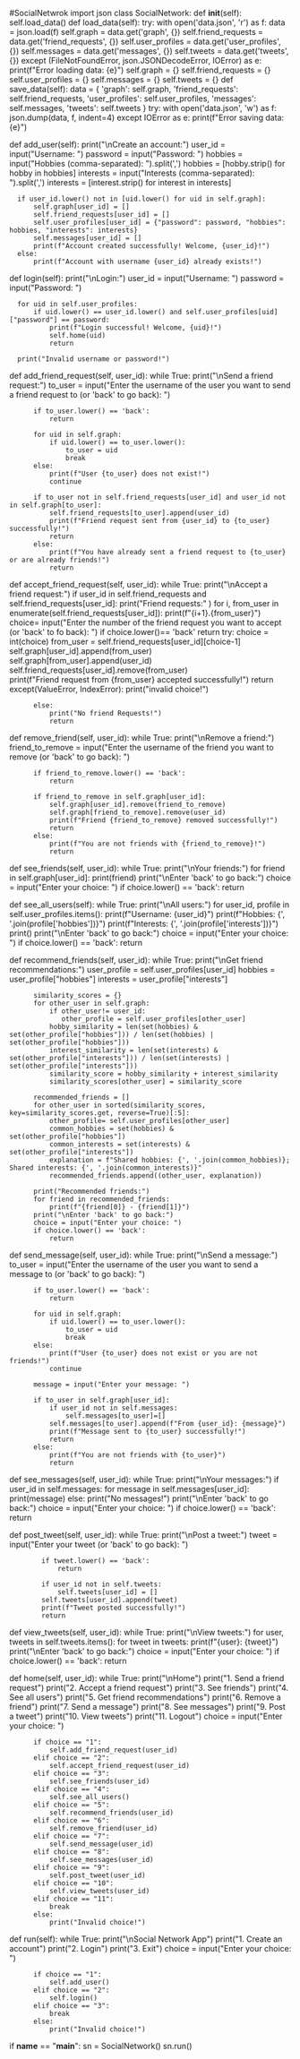 #SocialNetwrok
import json
class SocialNetwork:
  def __init__(self):
        self.load_data()
  def load_data(self):
        try:
            with open('data.json', 'r') as f:
                data = json.load(f)
                self.graph = data.get('graph', {})
                self.friend_requests = data.get('friend_requests', {})
                self.user_profiles = data.get('user_profiles', {})
                self.messages = data.get('messages', {})
                self.tweets = data.get('tweets', {})
        except (FileNotFoundError, json.JSONDecodeError, IOError) as e:
            print(f"Error loading data: {e}")
            self.graph = {}
            self.friend_requests = {}
            self.user_profiles = {}
            self.messages = {}
            self.tweets = {}
  def save_data(self):
        data = {
            'graph': self.graph,
            'friend_requests': self.friend_requests,
            'user_profiles': self.user_profiles,
            'messages': self.messages,
            'tweets': self.tweets
        }
        try:
            with open('data.json', 'w') as f:
                json.dump(data, f, indent=4)
        except IOError as e:
            print(f"Error saving data: {e}")

  def add_user(self):
      print("\nCreate an account:")
      user_id = input("Username: ")
      password = input("Password: ")
      hobbies = input("Hobbies (comma-separated): ").split(',')
      hobbies = [hobby.strip() for hobby in hobbies]
      interests = input("Interests (comma-separated): ").split(',')
      interests = [interest.strip() for interest in interests]

      if user_id.lower() not in [uid.lower() for uid in self.graph]:
          self.graph[user_id] = []  
          self.friend_requests[user_id] = []  
          self.user_profiles[user_id] = {"password": password, "hobbies": hobbies, "interests": interests} 
          self.messages[user_id] = []
          print(f"Account created successfully! Welcome, {user_id}!")
      else:
          print(f"Account with username {user_id} already exists!")

  def login(self):
      print("\nLogin:")
      user_id = input("Username: ")
      password = input("Password: ")

      for uid in self.user_profiles:
          if uid.lower() == user_id.lower() and self.user_profiles[uid]["password"] == password:
              print(f"Login successful! Welcome, {uid}!")
              self.home(uid)
              return

      print("Invalid username or password!")

  def add_friend_request(self, user_id):
      while True:
          print("\nSend a friend request:")
          to_user = input("Enter the username of the user you want to send a friend request to (or 'back' to go back): ")

          if to_user.lower() == 'back':
              return

          for uid in self.graph:
              if uid.lower() == to_user.lower():
                  to_user = uid
                  break
          else:
              print(f"User {to_user} does not exist!")
              continue

          if to_user not in self.friend_requests[user_id] and user_id not in self.graph[to_user]:
              self.friend_requests[to_user].append(user_id)
              print(f"Friend request sent from {user_id} to {to_user} successfully!")
              return
          else:
              print(f"You have already sent a friend request to {to_user} or are already friends!")
              return

  def accept_friend_request(self, user_id):
      while True:
          print("\nAccept a friend request:")
          if user_id in self.friend_requests and self.friend_requests[user_id]:
	     print("Friend requests:" )
	     for i, from_user in enumerate(self.friend_requests[user_id]):
		print(f"{i+1}.{from_user}")
	     choice= input("Enter the number of the friend request you want to accept (or 'back' to fo back): ")
	     if choice.lower()== 'back'
		return
	     try:
		choice = int(choice)
		from_user = self.friend_requests[user_id][choice-1]
		self.graph[user_id].append(from_user)
		self.graph[from_user].append(user_id)
         	self.friend_requests[user_id].remove(from_user)  
                print(f"Friend request from {from_user} accepted successfully!")
		return
	     except(ValueError, IndexError):
		print("invalid choice!")
	               
          else:
              print("No friend Requests!")
              return

  def remove_friend(self, user_id):
      while True:
          print("\nRemove a friend:")
          friend_to_remove = input("Enter the username of the friend you want to remove (or 'back' to go back): ")

          if friend_to_remove.lower() == 'back':
              return

          if friend_to_remove in self.graph[user_id]:
              self.graph[user_id].remove(friend_to_remove)  
              self.graph[friend_to_remove].remove(user_id)  
              print(f"Friend {friend_to_remove} removed successfully!")
              return
          else:
              print(f"You are not friends with {friend_to_remove}!")
              return

  def see_friends(self, user_id):
      while True:
          print("\nYour friends:")
          for friend in self.graph[user_id]:
              print(friend)
          print("\nEnter 'back' to go back:")
          choice = input("Enter your choice: ")
          if choice.lower() == 'back':
              return

  def see_all_users(self):
      while True:
          print("\nAll users:")
          for user_id, profile in self.user_profiles.items():
              print(f"Username: {user_id}")
              print(f"Hobbies: {', '.join(profile['hobbies'])}")
              print(f"Interests: {', '.join(profile['interests'])}")
              print()
          print("\nEnter 'back' to go back:")
          choice = input("Enter your choice: ")
          if choice.lower() == 'back':
              return

  def recommend_friends(self, user_id):
      while True:
          print("\nGet friend recommendations:")
          user_profile = self.user_profiles[user_id]
          hobbies = user_profile["hobbies"]
          interests = user_profile["interests"]

          similarity_scores = {}
          for other_user in self.graph:
              if other_user!= user_id:
                 other_profile = self.user_profiles[other_user]
              hobby_similarity = len(set(hobbies) & set(other_profile["hobbies"])) / len(set(hobbies) | set(other_profile["hobbies"]))
              interest_similarity = len(set(interests) & set(other_profile["interests"])) / len(set(interests) | set(other_profile["interests"]))
              similarity_score = hobby_similarity + interest_similarity
              similarity_scores[other_user] = similarity_score

          recommended_friends = []
          for other_user in sorted(similarity_scores, key=similarity_scores.get, reverse=True)[:5]:
              other_profile= self.user_profiles[other_user]
              common_hobbies = set(hobbies) & set(other_profile["hobbies"])
              common_interests = set(interests) & set(other_profile["interests"])
              explanation = f"Shared hobbies: {', '.join(common_hobbies)}; Shared interests: {', '.join(common_interests)}"
              recommended_friends.append((other_user, explanation))

          print("Recommended friends:")
          for friend in recommended_friends:
              print(f"{friend[0]} - {friend[1]}")
          print("\nEnter 'back' to go back:")
          choice = input("Enter your choice: ")
          if choice.lower() == 'back':
              return

  def send_message(self, user_id):
      while True:
          print("\nSend a message:")
          to_user = input("Enter the username of the user you want to send a message to (or 'back' to go back): ")

          if to_user.lower() == 'back':
              return

          for uid in self.graph:
              if uid.lower() == to_user.lower():
                  to_user = uid
                  break
          else:
              print(f"User {to_user} does not exist or you are not friends!")
              continue

          message = input("Enter your message: ")

          if to_user in self.graph[user_id]:
              if user_id not in self.messages:
                  self.messages[to_user]=[]
              self.messages[to_user].append(f"From {user_id}: {message}")
              print(f"Message sent to {to_user} successfully!")
              return
          else:
              print(f"You are not friends with {to_user}")
              return

  def see_messages(self, user_id):
      while True:
          print("\nYour messages:")
          if user_id in self.messages:
              for message in self.messages[user_id]:
                  print(message)
          else:
              print("No messages!")
          print("\nEnter 'back' to go back:")
          choice = input("Enter your choice: ")
          if choice.lower() == 'back':
              return

  def post_tweet(self, user_id):
        while True:
            print("\nPost a tweet:")
            tweet = input("Enter your tweet (or 'back' to go back): ")

            if tweet.lower() == 'back':
                return

            if user_id not in self.tweets:
                self.tweets[user_id] = []
            self.tweets[user_id].append(tweet)
            print(f"Tweet posted successfully!")
            return

  def view_tweets(self, user_id):
        while True:
            print("\nView tweets:")
            for user, tweets in self.tweets.items():
                for tweet in tweets:
                    print(f"{user}: {tweet}")
            print("\nEnter 'back' to go back:")
            choice = input("Enter your choice: ")
            if choice.lower() == 'back':
                return


  def home(self, user_id):
      while True:
          print("\nHome")
          print("1. Send a friend request")
          print("2. Accept a friend request")
          print("3. See friends")
          print("4. See all users")
          print("5. Get friend recommendations")
          print("6. Remove a friend")
          print("7. Send a message")
          print("8. See messages")
          print("9. Post a tweet")
          print("10. View tweets")
          print("11. Logout")
          choice = input("Enter your choice: ")

          if choice == "1":
              self.add_friend_request(user_id)
          elif choice == "2":
              self.accept_friend_request(user_id)
          elif choice == "3":
              self.see_friends(user_id)
          elif choice == "4":
              self.see_all_users()
          elif choice == "5":
              self.recommend_friends(user_id)
          elif choice == "6":
              self.remove_friend(user_id)
          elif choice == "7":
              self.send_message(user_id)
          elif choice == "8":
              self.see_messages(user_id)
          elif choice == "9":
              self.post_tweet(user_id)
          elif choice == "10":
              self.view_tweets(user_id)
          elif choice == "11":
              break
          else:
              print("Invalid choice!")

  def run(self):
      while True:
          print("\nSocial Network App")
          print("1. Create an account")
          print("2. Login")
          print("3. Exit")
          choice = input("Enter your choice: ")

          if choice == "1":
              self.add_user()
          elif choice == "2":
              self.login()
          elif choice == "3":
              break
          else:
              print("Invalid choice!")

if __name__ == "__main__":
  sn = SocialNetwork()
  sn.run()